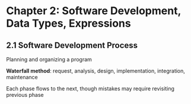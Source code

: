 # Chapter 2: Software Development, Data Types, Expressions

## 2.1 Software Development Process

Planning and organizing a program

**Waterfall method**: request, analysis, design, implementation, integration, maintenance

Each phase flows to the next, though mistakes may require revisiting previous phase